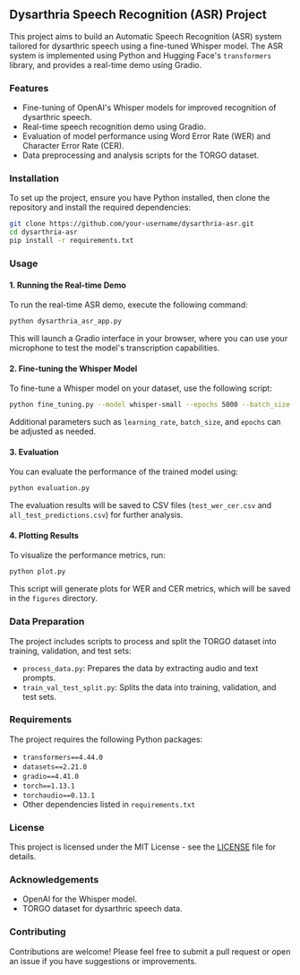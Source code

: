 ## Dysarthria Speech Recognition (ASR) Project

This project aims to build an Automatic Speech Recognition (ASR) system tailored for dysarthric speech using a fine-tuned Whisper model. The ASR system is implemented using Python and Hugging Face's `transformers` library, and provides a real-time demo using Gradio.

### Features

- Fine-tuning of OpenAI's Whisper models for improved recognition of dysarthric speech.
- Real-time speech recognition demo using Gradio.
- Evaluation of model performance using Word Error Rate (WER) and Character Error Rate (CER).
- Data preprocessing and analysis scripts for the TORGO dataset.

### Installation

To set up the project, ensure you have Python installed, then clone the repository and install the required dependencies:

```bash
git clone https://github.com/your-username/dysarthria-asr.git
cd dysarthria-asr
pip install -r requirements.txt
```

### Usage

#### 1. Running the Real-time Demo

To run the real-time ASR demo, execute the following command:

```bash
python dysarthria_asr_app.py
```

This will launch a Gradio interface in your browser, where you can use your microphone to test the model's transcription capabilities.

#### 2. Fine-tuning the Whisper Model

To fine-tune a Whisper model on your dataset, use the following script:

```bash
python fine_tuning.py --model whisper-small --epochs 5000 --batch_size 16 --learning_rate 1e-5 --run_name "your-run-name"
```

Additional parameters such as `learning_rate`, `batch_size`, and `epochs` can be adjusted as needed.

#### 3. Evaluation

You can evaluate the performance of the trained model using:

```bash
python evaluation.py
```

The evaluation results will be saved to CSV files (`test_wer_cer.csv` and `all_test_predictions.csv`) for further analysis.

#### 4. Plotting Results

To visualize the performance metrics, run:

```bash
python plot.py
```

This script will generate plots for WER and CER metrics, which will be saved in the `figures` directory.

### Data Preparation

The project includes scripts to process and split the TORGO dataset into training, validation, and test sets:

- `process_data.py`: Prepares the data by extracting audio and text prompts.
- `train_val_test_split.py`: Splits the data into training, validation, and test sets.

### Requirements

The project requires the following Python packages:

- `transformers==4.44.0`
- `datasets==2.21.0`
- `gradio==4.41.0`
- `torch==1.13.1`
- `torchaudio==0.13.1`
- Other dependencies listed in `requirements.txt`

### License

This project is licensed under the MIT License - see the [LICENSE](LICENSE) file for details.

### Acknowledgements

- OpenAI for the Whisper model.
- TORGO dataset for dysarthric speech data.

### Contributing

Contributions are welcome! Please feel free to submit a pull request or open an issue if you have suggestions or improvements.
